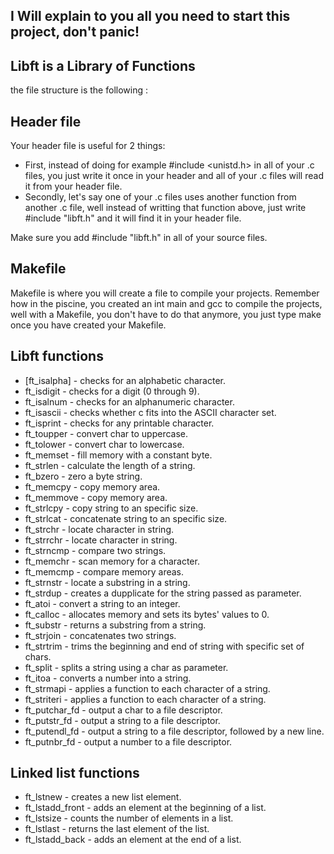 ## I Will explain to you all you need to start this project, don't panic!
## Libft is a Library of Functions
the file structure is the following :

## Header file
Your header file is useful for 2 things:
* First, instead of doing for example #include <unistd.h> in all of your .c files, you just write it once in your header and all of your .c files will read it from your header file.
* Secondly, let's say one of your .c files uses another function from another .c file, well instead of writting that function above, just write #include "libft.h" and it will find it in your header file.

Make sure you add #include "libft.h" in all of your source files. 

## Makefile
Makefile is where you will create a file to compile your projects. Remember how in the piscine, you created an int main and gcc to compile the projects, well with a Makefile, you don't have to do that anymore, you just type make once you have created your Makefile.

## Libft functions
* [ft_isalpha] - checks for an alphabetic character.
* ft_isdigit - checks for a digit (0 through 9).
* ft_isalnum - checks for an alphanumeric character.
* ft_isascii - checks whether c fits into the ASCII character set.
* ft_isprint - checks for any printable character.
* ft_toupper - convert char to uppercase.
* ft_tolower - convert char to lowercase.
* ft_memset - fill memory with a constant byte.
* ft_strlen - calculate the length of a string.
* ft_bzero - zero a byte string.
* ft_memcpy - copy memory area.
* ft_memmove - copy memory area.
* ft_strlcpy - copy string to an specific size.
* ft_strlcat - concatenate string to an specific size.
* ft_strchr - locate character in string.
* ft_strrchr - locate character in string.
* ft_strncmp - compare two strings.
* ft_memchr - scan memory for a character.
* ft_memcmp - compare memory areas.
* ft_strnstr - locate a substring in a string.
* ft_strdup - creates a dupplicate for the string passed as parameter.
* ft_atoi - convert a string to an integer.
* ft_calloc - allocates memory and sets its bytes' values to 0.
* ft_substr - returns a substring from a string.
* ft_strjoin - concatenates two strings.
* ft_strtrim - trims the beginning and end of string with specific set of chars.
* ft_split - splits a string using a char as parameter.
* ft_itoa - converts a number into a string.
* ft_strmapi - applies a function to each character of a string.
* ft_striteri - applies a function to each character of a string.
* ft_putchar_fd - output a char to a file descriptor.
* ft_putstr_fd - output a string to a file descriptor.
* ft_putendl_fd - output a string to a file descriptor, followed by a new line.
* ft_putnbr_fd - output a number to a file descriptor.
## Linked list functions
* ft_lstnew - creates a new list element.
* ft_lstadd_front - adds an element at the beginning of a list.
* ft_lstsize - counts the number of elements in a list.
* ft_lstlast - returns the last element of the list.
* ft_lstadd_back - adds an element at the end of a list.

